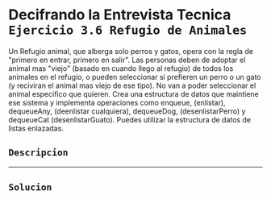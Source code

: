 # Decifrando la Entrevista Tecnica `Ejercicio 3.6 Refugio de Animales`

Un Refugio animal, que alberga solo perros y gatos, opera con la regla de "primero en entrar, primero en salir". Las personas deben de adoptar el animal mas "viejo" (basado en cuando llego al refugio) de todos los animales en el refugio, o pueden seleccionar si prefieren un perro o un gato (y reciviran el animal mas viejo de ese tipo). No van a poder seleccionar el animal especifico que quieren. Crea una estructura de datos que maintiene ese sistema y implementa operaciones como enqueue, (enlistar), dequeueAny, (deenlistar cualquiera), dequeueDog, (desenlistarPerro) y dequeueCat (desenlistarGuato). Puedes utilizar la estructura de datos de listas enlazadas.  

## `Descripcion`

---

## `Solucion`